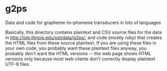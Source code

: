 # g2ps
Data and code for grapheme-to-phoneme transducers in lots of languages

Basically, this directory contains plaintext and CSV source files
for the data in http://isle.illinois.edu/sst/data/g2ps/, and 
code (mostly ruby) that creates the HTML files from these source
plaintext.  If you are using these files in your own code, you probably
want these plaintext files anyway, you probably don't want the HTML
versions -- the web page shows HTML versions only because most web
clients don't correctly display plaintext UTF-8 files.

